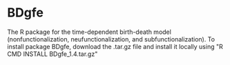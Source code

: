 # BDgfe
The R package for the time-dependent birth-death model (nonfunctionalization, neufunctionalization, and subfunctionalization). To install package BDgfe, download the .tar.gz file and install it locally using "R CMD INSTALL BDgfe_1.4.tar.gz"

